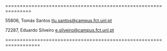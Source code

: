 ===============================================================

55806, Tomás Santos
tlu.santos@campus.fct.unl.pt

72287, Eduardo Silveiro
e.silveiro@campus.fct.unl.pt

==================================================================
